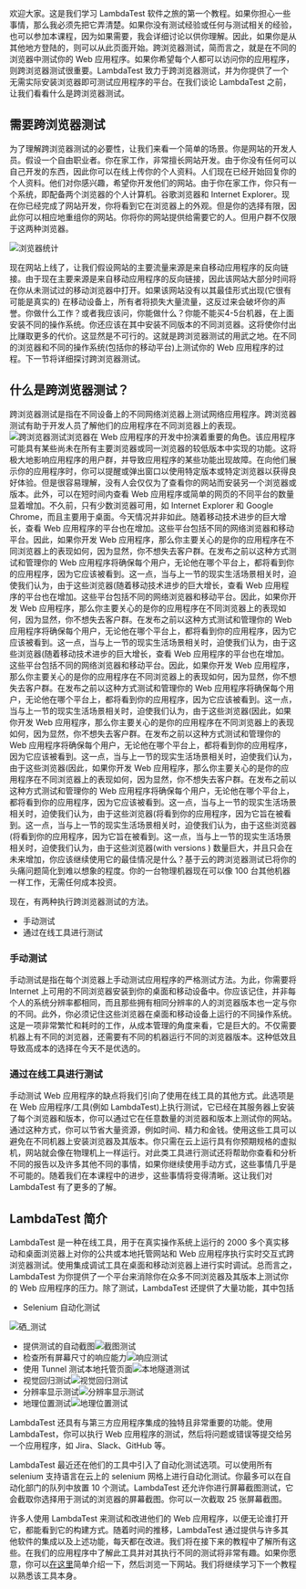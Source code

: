 欢迎大家。这是我们学习 LambdaTest 软件之旅的第一个教程。如果你担心一些事情，那么我必须先把它弄清楚。如果你没有测试经验或任何与测试相关的经验，也可以参加本课程，因为如果需要，我会详细讨论以供你理解。因此，如果你是从其他地方登陆的，则可以从此页面开始。跨浏览器测试，简而言之，就是在不同的浏览器中测试你的 Web 应用程序。如果你希望每个人都可以访问你的应用程序，则跨浏览器测试很重要。LambdaTest 致力于跨浏览器测试，并为你提供了一个无需实际安装浏览器即可测试应用程序的平台。在我们谈论 LambdaTest 之前，让我们看看什么是跨浏览器测试。

## 需要跨浏览器测试

为了理解跨浏览器测试的必要性，让我们来看一个简单的场景。你是网站的开发人员。假设一个自由职业者。你在家工作，非常擅长网站开发。由于你没有任何可以自己开发的东西，因此你可以在线上传你的个人资料。人们现在已经开始回复你的个人资料。他们对你感兴趣，希望你开发他们的网站。由于你在家工作，你只有一个系统，即配备两个浏览器的个人计算机。谷歌浏览器和 Internet Explorer。现在你已经完成了网站开发，你将看到它在浏览器上的外观。但是你的选择有限，因此你可以相应地重组你的网站。你将你的网站提供给需要它的人。但用户群不仅限于这两种浏览器。

![浏览器统计](https://www.toolsqa.com/gallery/LambdaTest/1.browser-stats.jpg)

现在网站上线了，让我们假设网站的主要流量来源是来自移动应用程序的反向链接。由于现在主要来源是来自移动应用程序的反向链接，因此该网站大部分时间将在你从未测试过的移动浏览器中打开。如果该网站没有以其最佳形式出现(它很有可能是真实的) 在移动设备上，所有者将损失大量流量，这反过来会破坏你的声誉。你做什么工作？或者我应该问，你能做什么？你能不能买4-5台机器，在上面安装不同的操作系统。你还应该在其中安装不同版本的不同浏览器。这将使你付出比赚取更多的代价。这显然是不可行的。这就是跨浏览器测试的用武之地。在不同的浏览器和不同的操作系统(包括你的移动平台)上测试你的 Web 应用程序的过程。下一节将详细探讨跨浏览器测试。

## 什么是跨浏览器测试？

跨浏览器测试是指在不同设备上的不同网络浏览器上测试网络应用程序。跨浏览器测试有助于开发人员了解他们的应用程序在不同浏览器上的表现。![跨浏览器测试](https://www.toolsqa.com/gallery/LambdaTest/2Cross_Browser_Testing.png)浏览器在 Web 应用程序的开发中扮演着重要的角色。该应用程序可能具有某些尚未在所有主要浏览器或同一浏览器的较低版本中实现的功能。这将极大地影响应用程序的用户群，并导致应用程序的某些功能出现故障。在向他们展示你的应用程序时，你可以提醒或弹出窗口以使用特定版本或特定浏览器以获得良好体验。但是很容易理解，没有人会仅仅为了查看你的网站而安装另一个浏览器或版本。此外，可以在短时间内查看 Web 应用程序或简单的网页的不同平台的数量显着增加。不久前，只有少数浏览器可用，如 Internet Explorer 和 Google Chrome，而且主要用于桌面。今天情况并非如此。随着移动技术进步的巨大增长，查看 Web 应用程序的平台也在增加。这些平台包括不同的网络浏览器和移动平台。因此，如果你开发 Web 应用程序，那么你主要关心的是你的应用程序在不同浏览器上的表现如何，因为显然，你不想失去客户群。在发布之前以这种方式测试和管理你的 Web 应用程序将确保每个用户，无论他在哪个平台上，都将看到你的应用程序，因为它应该被看到。这一点，当与上一节的现实生活场景相关时，迫使我们认为，由于这些浏览器(随着移动技术进步的巨大增长，查看 Web 应用程序的平台也在增加。这些平台包括不同的网络浏览器和移动平台。因此，如果你开发 Web 应用程序，那么你主要关心的是你的应用程序在不同浏览器上的表现如何，因为显然，你不想失去客户群。在发布之前以这种方式测试和管理你的 Web 应用程序将确保每个用户，无论他在哪个平台上，都将看到你的应用程序，因为它应该被看到。这一点，当与上一节的现实生活场景相关时，迫使我们认为，由于这些浏览器(随着移动技术进步的巨大增长，查看 Web 应用程序的平台也在增加。这些平台包括不同的网络浏览器和移动平台。因此，如果你开发 Web 应用程序，那么你主要关心的是你的应用程序在不同浏览器上的表现如何，因为显然，你不想失去客户群。在发布之前以这种方式测试和管理你的 Web 应用程序将确保每个用户，无论他在哪个平台上，都将看到你的应用程序，因为它应该被看到。这一点，当与上一节的现实生活场景相关时，迫使我们认为，由于这些浏览器(因此，如果你开发 Web 应用程序，那么你主要关心的是你的应用程序在不同浏览器上的表现如何，因为显然，你不想失去客户群。在发布之前以这种方式测试和管理你的 Web 应用程序将确保每个用户，无论他在哪个平台上，都将看到你的应用程序，因为它应该被看到。这一点，当与上一节的现实生活场景相关时，迫使我们认为，由于这些浏览器(因此，如果你开发 Web 应用程序，那么你主要关心的是你的应用程序在不同浏览器上的表现如何，因为显然，你不想失去客户群。在发布之前以这种方式测试和管理你的 Web 应用程序将确保每个用户，无论他在哪个平台上，都将看到你的应用程序，因为它应该被看到。这一点，当与上一节的现实生活场景相关时，迫使我们认为，由于这些浏览器(将看到你的应用程序，因为它旨在被看到。这一点，当与上一节的现实生活场景相关时，迫使我们认为，由于这些浏览器(将看到你的应用程序，因为它旨在被看到。这一点，当与上一节的现实生活场景相关时，迫使我们认为，由于这些浏览器(with versions ) 数量巨大，并且只会在未来增加，你应该继续使用它的最佳情况是什么？基于云的跨浏览器测试已将你的头痛问题简化到难以想象的程度。你的一台物理机器现在可以像 100 台其他机器一样工作，无需任何成本投资。

现在，有两种执行跨浏览器测试的方法。

-   手动测试
-   通过在线工具进行测试

### 手动测试

手动测试是指在每个浏览器上手动测试应用程序的严格测试方法。为此，你需要将 Internet 上可用的不同浏览器安装到你的桌面和移动设备中。你应该记住，并非每个人的系统分辨率都相同，而且那些拥有相同分辨率的人的浏览器版本也一定与你的不同。此外，你必须记住这些浏览器在桌面和移动设备上运行的不同操作系统。这是一项非常繁忙和耗时的工作，从成本管理的角度来看，它是巨大的。不仅需要机器上有不同的浏览器，还需要有不同的机器运行不同的浏览器版本。这种低效且导致高成本的选择在今天不是优选的。

### 通过在线工具进行测试

手动测试 Web 应用程序的缺点将我们引向了使用在线工具的其他方式。此选项是在 Web 应用程序/工具(例如 LambdaTest)上执行测试，它已经在其服务器上安装了每个浏览器和版本，你可以通过它在任意数量的浏览器和版本上测试你的网站。通过这种方式，你可以节省大量资源，例如时间、精力和金钱。使用这些工具可以避免在不同机器上安装浏览器及其版本。你只需在云上运行具有你预期规格的虚拟机，网站就会像在物理机上一样运行。对此类工具进行测试还将帮助你查看和分析不同的报告以及许多其他不同的事情，如果你继续使用手动方式，这些事情几乎是不可能的。随着我们在本课程中的进步，这些事情将变得清晰。这让我们对 LambdaTest 有了更多的了解。

## LambdaTest 简介

LambdaTest 是一种在线工具，用于在真实操作系统上运行的 2000 多个真实移动和桌面浏览器上对你的公共或本地托管网站和 Web 应用程序执行实时交互式跨浏览器测试。使用集成调试工具在桌面和移动浏览器上进行实时调试。总而言之，LambdaTest 为你提供了一个平台来消除你在众多不同浏览器及其版本上测试你的 Web 应用程序的压力。除了测试，LambdaTest 还提供了大量功能，其中包括

-   Selenium 自动化测试

![硒_测试](https://www.toolsqa.com/gallery/LambdaTest/3.Selenium_Testing.png)

-   提供测试的自动截图![截图测试](https://www.toolsqa.com/gallery/LambdaTest/4.screenshot_testing.png)
-   检查所有屏幕尺寸的响应能力![响应测试](https://www.toolsqa.com/gallery/LambdaTest/7.responsiveness_testing.png)
-   使用 Tunnel 测试本地托管页面![本地隧道测试](https://www.toolsqa.com/gallery/LambdaTest/8.local-tunnel_testing.png)
-   视觉回归测试![视觉回归测试](https://www.toolsqa.com/gallery/LambdaTest/9.visual_regression_testing.png)
-   分辨率显示测试![分辨率显示测试](https://www.toolsqa.com/gallery/LambdaTest/5.resolution-display_testing.png)
-   地理位置测试![地理位置测试](https://www.toolsqa.com/gallery/LambdaTest/6.geo-location_testing.png)

LambdaTest 还具有与第三方应用程序集成的独特且非常重要的功能。使用 LambdaTest，你可以执行 Web 应用程序的测试，然后将问题或错误等提交给另一个应用程序，如 Jira、Slack、GitHub 等。

LambdaTest 最近还在他们的工具中引入了自动化测试选项。可以使用所有 selenium 支持语言在云上的 selenium 网格上进行自动化测试。你最多可以在自动化部门的队列中放置 10 个测试。LambdaTest 还允许你进行屏幕截图测试，它会截取你选择用于测试的浏览器的屏幕截图。你可以一次截取 25 张屏幕截图。

许多人使用 LambdaTest 来测试和改进他们的 Web 应用程序，以便无论谁打开它，都能看到它的构建方式。随着时间的推移，LambdaTest 通过提供与许多其他软件的集成以及上述功能，每天都在改进。我们将在接下来的教程中了解所有这些。在我们的应用程序中了解此工具并对其执行不同的测试将非常有趣。如果你愿意，你可以[在这里](https://lambdatest.com/)简单介绍一下，然后浏览一下网站。我们将继续学习下一个教程以熟悉该工具本身。